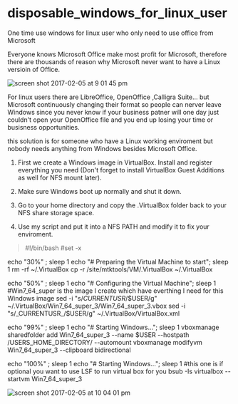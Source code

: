 # disposable_windows_for_linux_user
One time use windows for linux user who only need to use office from Microsoft 

Everyone knows Microsoft Office make most profit for Microsoft, therefore there are thousands of reason why Microsoft never want to have a Linux versioin of Office.  

![screen shot 2017-02-05 at 9 01 45 pm](https://cloud.githubusercontent.com/assets/5915590/22633416/d5c1fb98-ebe6-11e6-9dd8-c72ea7f2ba54.png)

For linux users there are LibreOffice, OpenOffice ,Calligra Suite... but Microsoft continuously changing their format so people can nerver leave Windows since you never know if your business patner will one day just couldn't open your OpenOffice file and you end up losing your time or busisness opportunities.

this solution is for someone who have a Linux working enviroment but nobody needs anything from Windows besides Microsoft Office.

1. First we create a Windows image in VirtualBox. Install and register everything you need (Don't forget to install VirtualBox Guest Additions as well for NFS mount later).

2. Make sure Windows boot up normally and shut it down. 

3. Go to your home directory and copy the .VirtualBox folder back to your NFS share storage space.

4. Use my script and put it into a NFS PATH and modify it to fix your enviroment.

>#!/bin/bash
#set -x

echo "30%" ; sleep 1
echo "# Preparing the Virtual Machine to start"; sleep 1
rm -rf ~/.VirtualBox
cp -r /site/mtktools/VM/.VirtualBox ~/.VirtualBox

echo "50%" ; sleep 1
echo "# Configuring the Virtual Machine"; sleep 1
#Win7_64_super is the image I create which have everthing I need for this Windows image
sed -i "s/_CURRENTUSR_/$USER/g" ~/.VirtualBox/Win7_64_super_3/Win7_64_super_3.vbox
sed -i "s/_CURRENTUSR_/$USER/g" ~/.VirtualBox/VirtualBox.xml

echo "99%" ; sleep 1
echo "# Starting Windows..."; sleep 1
vboxmanage sharedfolder add Win7_64_super_3 --name $USER --hostpath /USERS_HOME_DIRECTORY/ --automount
vboxmanage modifyvm Win7_64_super_3 --clipboard bidirectional

echo "100%" ; sleep 1
echo "# Starting Windows..."; sleep 1
#this one is if optional you want to use LSF to run virtual box for you
bsub -Is virtualbox --startvm Win7_64_super_3

![screen shot 2017-02-05 at 10 04 01 pm](https://cloud.githubusercontent.com/assets/5915590/22634509/13842272-ebf0-11e6-933c-4514ac58e4e2.png)




